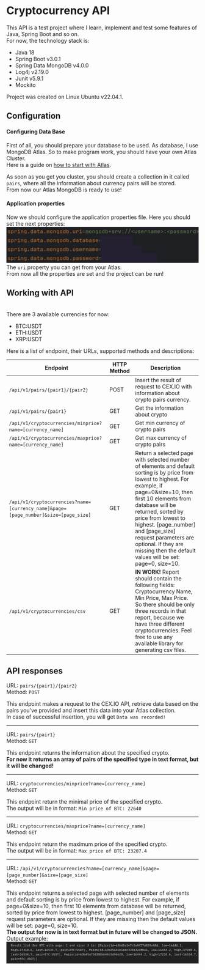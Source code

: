 # Cryptocurrency API
This API is a test project where I learn, implement and test some features of Java, Spring Boot and so on.
<br>For now, the technology stack is:
- Java 18
- Spring Boot v3.0.1
- Spring Data MongoDB v4.0.0
- Log4j v2.19.0
- Junit v5.9.1
- Mockito
<p> Project was created on Linux Ubuntu v22.04.1.

## Configuration
#### Configuring Data Base
First of all, you should prepare your database to be used. As database, I use MongoDB Atlas. So to make program work, you should have your own Atlas Cluster.
<br>Here is a guide on [how to start with Atlas](https://www.mongodb.com/docs/atlas/getting-started/).

As soon as you get you cluster, you should create a collection in it called `pairs`, where all the information about currency pairs will be stored.
<br> From now our Atlas MongoDB is ready to use!
#### Application properties
Now we should configure the application properties file. Here you should set the next properties:
![Screenshot from 2023-01-31 20-07-36.png](img/Screenshot%20from%202023-01-31%2020-07-36.png)
<br>The `uri` property you can get from your Atlas.
<br>From now all the properties are set and the project can be run!
## Working with API 
<br>There are 3 available currencies for now:
- BTC:USDT
- ETH:USDT
- XRP:USDT
<p>Here is a list of endpoint, their URLs, supported methods and descriptions:

Endpoint| HTTP Method |Description
---|----|---
`/api/v1/pairs/{pair1}/{pair2}`|POST|Insert the result of request to CEX.IO with information about crypto pairs currency.
`/api/v1/pairs/{pair1}`|GET|Get the information about crypto
`/api/v1/cryptocurrencies/minprice?name=[currency_name]`| GET |Get min currency of crypto pairs
`/api/v1/cryptocurrencies/maxprice?name=[currency_name]`| GET |Get max currency of crypto pairs
`/api/v1/cryptocurrencies?name=[currency_name]&page=[page_number]&size=[page_size]`| GET |Return a selected page with selected number of elements and default sorting is by price from lowest to highest. For example, if page=0&size=10, then first 10 elements from database will be returned, sorted by price from lowest to highest. [page_number] and [page_size] request parameters are optional. If they are missing then the default values will be set: page=0, size=10.
`/api/v1/cryptocurrencies/csv`| GET |**IN WORK!** Report should contain the following fields: Cryptocurrency Name, Min Price, Max Price. So there should be only three records in that report, because we have three different cryptocurrencies. Feel free to use any available library for generating csv files.

## API responses
URL: `pairs/{pair1}/{pair2}`
<br>Method: `POST`

This endpoint makes a request to the CEX.IO API, retrieve data based on the pairs you've provided and insert this data into your Atlas collection.
<br>In case of successful insertion, you will get `Data was recorded!`
***
URL: `pairs/{pair1}`
<br>Method: `GET`

This endpoint returns the information about the specified crypto.
<br>**For now it returns an array of pairs of the specified type in text format, but it will be changed!**
***
URL: `cryptocurrencies/minprice?name=[currency_name]`
<br>Method: `GET`

This endpoint return the minimal price of the specified crypto.
<br>The output will be in format: `Min price of BTC: 22640`
***
URL: `cryptocurrencies/maxprice?name=[currency_name]`
<br>Method: `GET`

This endpoint return the maximum price of the specified crypto.
<br>The output will be in format: `Max price of BTC: 23207.4`
***
URL: `/api/v1/cryptocurrencies?name=[currency_name]&page=[page_number]&size=[page_size]`
<br>Method: `GET`

This endpoint returns a selected page with selected number of elements and default sorting is by price from lowest to highest. For example, if page=0&size=10, then first 10 elements from database will be returned, sorted by price from lowest to highest. [page_number] and [page_size] request parameters are optional. If they are missing then the default values will be set: page=0, size=10.
<br>**The output for now is in text format but in future will be changed to JSON.**
<br>Output example:
![Screenshot from 2023-01-31 20-36-47.png](img/Screenshot%20from%202023-01-31%2020-36-47.png)